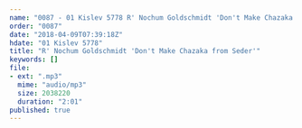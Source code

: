 ```yaml
---
name: "0087 - 01 Kislev 5778 R' Nochum Goldschmidt 'Don't Make Chazaka from Seder'"
order: "0087"
date: "2018-04-09T07:39:18Z"
hdate: "01 Kislev 5778"
title: "R' Nochum Goldschmidt 'Don't Make Chazaka from Seder'"
keywords: []
file:
- ext: ".mp3"
  mime: "audio/mp3"
  size: 2038220
  duration: "2:01"
published: true
---
```


